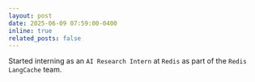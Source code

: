 ```yaml
---
layout: post
date: 2025-06-09 07:59:00-0400
inline: true
related_posts: false
---
```


Started interning as an `AI Research Intern` at `Redis` as part of the `Redis LangCache` team.